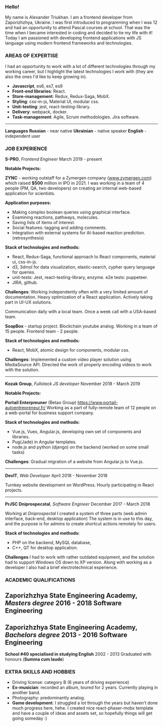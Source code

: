 ### Hello!
My name is Alexander Triukhan. I am a frontend developer from Zaporizhzhya, Ukraine.
I was first introduced to programming when I was 12 and had an opportunity to attend Pascal courses 
at school. That was the time when I became interested in coding and decided to tie my life with it!
Today I am passioned with developing frontend applications with JS language using modern frontend frameworks
and technologies.


### AREAS OF EXPERTISE

I had an opportunity to work with a lot of different technologies through my working career,
but I highlight the latest technologies I work with (they are also the ones I'd like to keep
growing in).
* **Javascript**, es6, es7, es9
* **Front-end libraries**: React.
* **Store-management**: Redux, Redux-Saga, MobX.
* **Styling**: css-in-js, Material UI, modular css.
* **Unit-testing**: jest, react-testing-library.
* **Delivery**: webpack, docker.
* **Task-management**: Agile, Scrum methodologies. Jira software.
---
**Languages**
**Russian** - near native
**Ukrainian** - native speaker
**English** - independent user


### JOB EXPERIENCE

**S-PRO**, _Frontend Engineer_
March 2019 - present

**Notable Projects:**

**ZYNC** - working outstaff for a Zymergen company (www.zymergen.com) which raised **\$500** million in IPO in 2021.
I was working in a team of 4 people (PM, QA, two developers) on creating an internal web-based application
for scientists.

**Application purposes:**

- Making complex boolean queries using graphical interface.
- Examining reactions, pathways, molecules.
- Saving lists of items of interest.
- Social features: tagging and adding comments.
- Integration with external systems for AI-based reaction prediction. (retrosynthesis)

**Stack of technologies and methods:**

- React, Redux-Saga, functional approach to React components, material ui, css-in-js.
- d3, 3dmol for data visualization, elastic-search, cypher query language for queries.
- unit-tests: Jest, react-testing-library, enzyme. e2e tests: puppeteer.
- JIRA, github.

**Challenges**:
Working independently often with a very limited amount of documentation.
Heavy optimization of a React application. Actively taking part in UI-UX solutions.

Communication daily with a local team. Once a week call with a USA-based team.

**SoapBox** - startup project. Blockchain youtube analog.
Working in a team of 15 people. Frontend team - 2 people.

**Stack of technologies and methods:**

- React, MobX, atomic design for components, modular css.

**Challenges**:
Implemented a custom video player solution using MediaSource API.
Directed the work of properly encoding videos to work with the solution.

---

**Kozak Group**, _Fullstack JS developer_
November 2018 - March 2019

**Notable Projects:**

**Portail Enterpreuner** (Betao Group) https://www.portail-autoentrepreneur.fr/
Working as a part of fully-remote team of 12 people on a web-portal for business support company.

**Stack of technologies and methods:**

- Vue.js, Vuex, Angular.js, developing own set of components and libraries.
- Pug(Jade) in Angular templates.
- node.js and python (django) on the backend (worked on some small tasks)

**Challenges**:
Gradual migration of a website from Angular.js to Vue.js.

---

**DevIT**, _Web Developer_
April 2018 - November 2018

Turnkey website development on WordPress. Hourly participating in React projects.

---

**PrJSC Dniprospecstal**, _Software Engineer_
December 2017 - March 2018

Working at _Dniprospectal_ I created a system of three parts (web admin interface, back-end, desktop application)
The system is in use to this day, and the purpose is for admins to create shortcut actions remotely
for users.

**Stack of technologies and methods:**

- PHP on the backend, MySQL database,
- C++, QT for desktop application.

**Challenges**
I had to work with rather outdated equipment, and the solution had to support Windows OS
down to XP version. Along with working as a developer I also had a brief electrotechnical
experience.


### ACADEMIC QUALIFICATIONS

**Zaporizhzhya State Engineering Academy**, *Masters degree*
2016 - 2018
Software Engineering
---

**Zaporizhzhya State Engineering Academy**, *Bachelors degree*
2013 - 2016
Software Engineering
---

**School #40 specialised in studying English**
2002 - 2013
Graduated with honours (**Summa cum laude**)


### EXTRA SKILLS AND HOBBIES
* Driving license: category B (6 years of driving experience)
* **Ex-musician**: recorded an album, toured for 2 years. Currently playing in another band.
* Photography: predominantly analog.
* **Game development**: I struggled a lot through the years but haven't done much progress here, hehe. 
I created nice react-phaser-mobx template and have a couple of ideas and assets set, 
so hopefully things will get going someday :)
